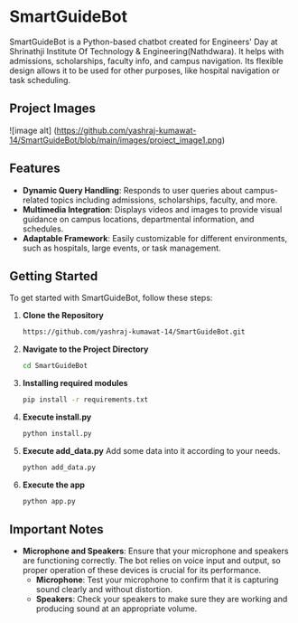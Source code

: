 # SmartGuideBot
SmartGuideBot is a Python-based chatbot created for Engineers' Day at Shrinathji Institute Of Technology &amp; Engineering(Nathdwara). It helps with admissions, scholarships, faculty info, and campus navigation. Its flexible design allows it to be used for other purposes, like hospital navigation or task scheduling.

## Project Images
![image alt]
(https://github.com/yashraj-kumawat-14/SmartGuideBot/blob/main/images/project_image1.png)

## Features

- **Dynamic Query Handling**: Responds to user queries about campus-related topics including admissions, scholarships, faculty, and more.
- **Multimedia Integration**: Displays videos and images to provide visual guidance on campus locations, departmental information, and schedules.
- **Adaptable Framework**: Easily customizable for different environments, such as hospitals, large events, or task management.

## Getting Started

To get started with SmartGuideBot, follow these steps:

1. **Clone the Repository**
   ```bash
   https://github.com/yashraj-kumawat-14/SmartGuideBot.git

2. **Navigate to the Project Directory**
   ```bash
   cd SmartGuideBot

3. **Installing required modules**
   ```bash
   pip install -r requirements.txt

4. **Execute install.py**
   ```bash
   python install.py
   
5. **Execute add_data.py**
   Add some data into it according to your needs.
   ```bash
   python add_data.py
   
7. **Execute the app**
   ```bash
   python app.py

## Important Notes

- **Microphone and Speakers**: Ensure that your microphone and speakers are functioning correctly. The bot relies on voice input and output, so proper operation of these devices is crucial for its performance.
  - **Microphone**: Test your microphone to confirm that it is capturing sound clearly and without distortion.
  - **Speakers**: Check your speakers to make sure they are working and producing sound at an appropriate volume.


